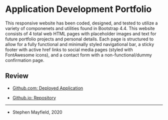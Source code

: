 # Application Development Portfolio

This responsive website has been coded, designed, and tested to utilize a variety of componenets and utilities found in Bootstrap 4.4. This website consists of 4 total web HTML pages with placeholder images and text for future portfolio projects and personal details. Each page is structured to allow for a fully functional and minimally styled navigational bar, a sticky footer with active href links to social media pages (styled with FontAwesome icons), and a contact form with a non-functional/dummy confirmation page.

## Review

* [Github.com: Deployed Application](https://stmayfield.github.io/)

* [Github.io: Repository](https://github.com/stmayfield/stmayfield.github.io)

- - -

- Stephen Mayfield, 2020
